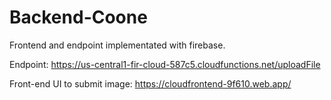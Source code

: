 # Backend-Coone
Frontend and endpoint implementated with firebase.


Endpoint: https://us-central1-fir-cloud-587c5.cloudfunctions.net/uploadFile

Front-end UI to submit image: https://cloudfrontend-9f610.web.app/
